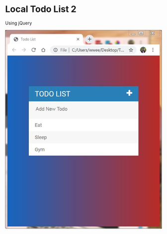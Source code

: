 # Local Todo List 2
Using jQuery

![Image description](https://github.com/Waynerbee/todoList2/blob/master/Demo.JPG?raw=true)
